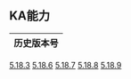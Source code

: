 ## KA能力
历史版本号|
-|
[5.18.3](/pbt/5.18.3/README.md)
[5.18.6](/pbt/5.18.6/README.md)
[5.18.7](/pbt/5.18.7/README.md)
[5.18.8](/pbt/5.18.8/README.md)
[5.18.9](/pbt/5.18.9/README.md)